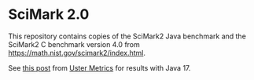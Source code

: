 # SciMark 2.0

This repository contains copies of the SciMark2 Java benchmark and the SciMark2 C benchmark version 4.0 from https://math.nist.gov/scimark2/index.html.

See [this post](https://www.ustermetrics.com/post/how-fast-is-java-17-for-number-crunching/) from [Uster Metrics](https://www.ustermetrics.com/) for results with Java 17.
